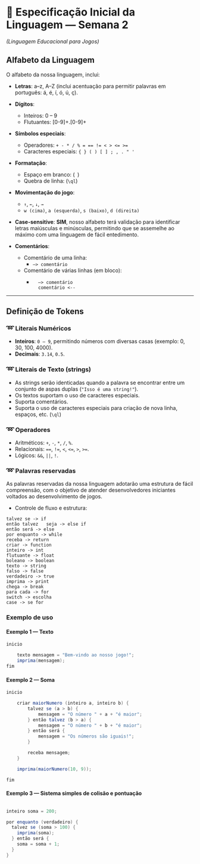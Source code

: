 # 📘 Especificação Inicial da Linguagem — Semana 2  
*(Linguagem Educacional para Jogos)*  

## Alfabeto da Linguagem
O alfabeto da nossa linguagem, inclui:  
- **Letras**: a–z, A–Z (inclui acentuação para permitir palavras em português: á, é, í, ó, ú, ç).  
- **Dígitos**:
    - Inteiros: 0 – 9
    - Flutuantes: [0-9]+\.[0-9]+

- **Símbolos especiais**:  
    - Operadores: `+ - * / % = == != < > <= >=`
    - Caracteres especiais: 
    `{ } ( ) [ ] ; , . " '` 

- **Formatação**:  
    - Espaço em branco: (` `)
    - Quebra de linha: (`\ql`)

- **Movimentação do jogo**:
    - `↑`, `←`, `↓`, `→`
    - `w (cima)`, `a (esquerda)`, `s (baixo)`, `d (direita)`

- **Case-sensitive**:  **SIM**, nosso alfabeto terá validação para identificar letras maiúsculas e minúsculas, permitindo que se assemelhe ao máximo com uma linguagem de fácil entedimento.

- **Comentários**:
    - Comentário de uma linha:
        - `–> comentário`
    - Comentário de várias linhas (em bloco):
        - ```
            –> comentário
            comentário <--
            ```
---

## Definição de Tokens  

### ➿ Literais Numéricos  
- **Inteiros**: `0 – 9`, permitindo números com diversas casas (exemplo: 0, 30, 100, 4000).  
- **Decimais**: `3.14`, `0.5`.

### ➿ Literais de Texto (strings)  
- As strings serão identicadas quando a palavra se encontrar entre um conjunto de aspas duplas (`"Isso é uma string!"`).
- Os textos suportam o uso de caracteres especiais.
- Suporta comentários.
- Suporta o uso de caracteres especiais para criação de nova linha, espaços, etc. (`\ql`)

### ➿ Operadores  
- Aritméticos: `+`, `-`, `*`, `/`, `%`.  
- Relacionais: `==`, `!=`, `<`, `<=`, `>`, `>=`.  
- Lógicos: `&&`, `||`, `!`.  

### ➿ Palavras reservadas  
As palavras reservadas da nossa linguagem adotarão uma estrutura de fácil compreensão, com o objetivo de atender desenvolvedores iniciantes voltados ao desenvolvimento de jogos.

- Controle de fluxo e estrutura:
```
talvez se -> if
então talvez   seja -> else if
então será -> else
por enquanto -> while
receba -> return
criar -> function
inteiro -> int
flutuante -> float
boleano -> boolean
texto -> string
falso -> false
verdadeiro -> true
imprima -> print
chega -> break
para cada -> for
switch -> escolha
case -> se for
```  

### Exemplo de uso

#### Exemplo 1 — Texto  

```csharp
inicio

    texto mensagem = "Bem-vindo ao nosso jogo!";
    imprima(mensagem);
fim

```

#### Exemplo 2 — Soma

```csharp
inicio

    criar maiorNumero (inteiro a, inteiro b) {
        talvez se (a > b) {
            mensagem = "O número " + a + "é maior";
        } então talvez (b > a) {
            mensagem = "O número " + b + "é maior";
        } então será {
            mensagem = "Os números são iguais!";
        }

        receba mensagem;
    }

    imprima(maiorNumero(10, 9));

fim
```

#### Exemplo 3 — Sistema simples de colisão e pontuação 

```csharp

inteiro soma = 200;

por enquanto (verdadeiro) {
  talvez se (soma > 100) {
	imprima(soma);
  } então será {
	soma = soma + 1;
  }
}

```
